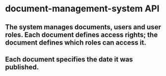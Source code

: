 # document-management-system API

## The system manages documents, users and user roles. Each document defines access rights; the document defines which roles can access it. 
## Each document specifies the date it was published.
